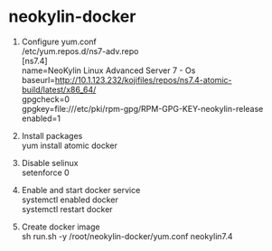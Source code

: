 # neokylin-docker
1. Configure yum.conf  
/etc/yum.repos.d/ns7-adv.repo  
[ns7.4]  
name=NeoKylin Linux Advanced Server 7 - Os  
baseurl=http://10.1.123.232/kojifiles/repos/ns7.4-atomic-build/latest/x86_64/  
gpgcheck=0  
gpgkey=file:///etc/pki/rpm-gpg/RPM-GPG-KEY-neokylin-release  
enabled=1  
2. Install packages  
yum install atomic docker

3. Disable selinux  
setenforce 0  

4. Enable and start docker service  
systemctl enabled docker  
systemctl restart docker  

5. Create docker image  
sh  run.sh  -y /root/neokylin-docker/yum.conf neokylin7.4  
